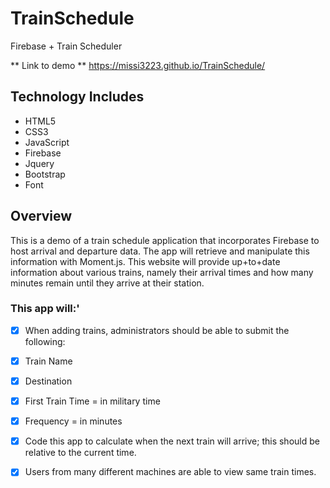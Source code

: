 # TrainSchedule

Firebase + Train Scheduler 

** Link to demo **
<https://missi3223.github.io/TrainSchedule/>

## Technology Includes

+ HTML5
+ CSS3
+ JavaScript
+ Firebase
+ Jquery
+ Bootstrap
+ Font 

## Overview

This is a demo of a train schedule application that incorporates Firebase to host arrival and departure data. The app will retrieve and manipulate this information with Moment.js. This website will provide up+to+date information about various trains, namely their arrival times and how many minutes remain until they arrive at their station.



### This app will:'

+ [X] When adding trains, administrators should be able to submit the following:

+ [X] Train Name
+ [X] Destination
+ [X] First Train Time = in military time
+ [X] Frequency = in minutes

+ [X] Code this app to calculate when the next train will arrive; this should be relative to the current time.

+ [x] Users from many different machines are able to view same train times.
